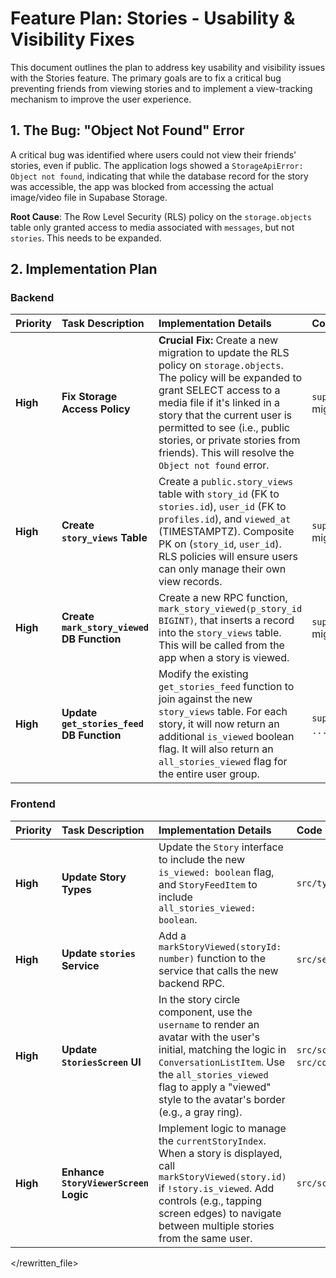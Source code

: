 # Feature Plan: Stories - Usability & Visibility Fixes

This document outlines the plan to address key usability and visibility issues
with the Stories feature. The primary goals are to fix a critical bug preventing
friends from viewing stories and to implement a view-tracking mechanism to
improve the user experience.

## 1. The Bug: "Object Not Found" Error

A critical bug was identified where users could not view their friends' stories,
even if public. The application logs showed a
`StorageApiError: Object not found`, indicating that while the database record
for the story was accessible, the app was blocked from accessing the actual
image/video file in Supabase Storage.

**Root Cause**: The Row Level Security (RLS) policy on the `storage.objects`
table only granted access to media associated with `messages`, but not
`stories`. This needs to be expanded.

## 2. Implementation Plan

### Backend

| Priority | Task Description                           | Implementation Details                                                                                                                                                                                                                                                                                                                 | Code Pointers (Proposed)                                        | Dependencies        | Status  |
| :------- | :----------------------------------------- | :------------------------------------------------------------------------------------------------------------------------------------------------------------------------------------------------------------------------------------------------------------------------------------------------------------------------------------- | :-------------------------------------------------------------- | :------------------ | :------ |
| **High** | **Fix Storage Access Policy**              | **Crucial Fix:** Create a new migration to update the RLS policy on `storage.objects`. The policy will be expanded to grant SELECT access to a media file if it's linked in a story that the current user is permitted to see (i.e., public stories, or private stories from friends). This will resolve the `Object not found` error. | `supabase/migrations/` (new migration file)                     | `stories` table     | ☐ To Do |
| **High** | **Create `story_views` Table**             | Create a `public.story_views` table with `story_id` (FK to `stories.id`), `user_id` (FK to `profiles.id`), and `viewed_at` (TIMESTAMPTZ). Composite PK on (`story_id`, `user_id`). RLS policies will ensure users can only manage their own view records.                                                                              | `supabase/migrations/` (new migration file)                     | `stories` table     | ☐ To Do |
| **High** | **Create `mark_story_viewed` DB Function** | Create a new RPC function, `mark_story_viewed(p_story_id BIGINT)`, that inserts a record into the `story_views` table. This will be called from the app when a story is viewed.                                                                                                                                                        | `supabase/migrations/` (new migration file)                     | `story_views` table | ☐ To Do |
| **High** | **Update `get_stories_feed` DB Function**  | Modify the existing `get_stories_feed` function to join against the new `story_views` table. For each story, it will now return an additional `is_viewed` boolean flag. It will also return an `all_stories_viewed` flag for the entire user group.                                                                                    | `supabase/migrations/` (modify `..._add_stories_functions.sql`) | `story_views` table | ☐ To Do |

### Frontend

| Priority | Task Description                      | Implementation Details                                                                                                                                                                                                                               | Code Pointers (Proposed)                                                     | Dependencies      | Status  |
| :------- | :------------------------------------ | :--------------------------------------------------------------------------------------------------------------------------------------------------------------------------------------------------------------------------------------------------- | :--------------------------------------------------------------------------- | :---------------- | :------ |
| **High** | **Update Story Types**                | Update the `Story` interface to include the new `is_viewed: boolean` flag, and `StoryFeedItem` to include `all_stories_viewed: boolean`.                                                                                                             | `src/types/stories.ts`                                                       | Backend Changes   | ☐ To Do |
| **High** | **Update `stories` Service**          | Add a `markStoryViewed(storyId: number)` function to the service that calls the new backend RPC.                                                                                                                                                     | `src/services/stories.ts`                                                    | Backend RPC       | ☐ To Do |
| **High** | **Update `StoriesScreen` UI**         | In the story circle component, use the `username` to render an avatar with the user's initial, matching the logic in `ConversationListItem`. Use the `all_stories_viewed` flag to apply a "viewed" style to the avatar's border (e.g., a gray ring). | `src/screens/StoriesScreen/index.tsx`, `src/components/Avatar/` (or similar) | Updated Types     | ☐ To Do |
| **High** | **Enhance `StoryViewerScreen` Logic** | Implement logic to manage the `currentStoryIndex`. When a story is displayed, call `markStoryViewed(story.id)` if `!story.is_viewed`. Add controls (e.g., tapping screen edges) to navigate between multiple stories from the same user.             | `src/screens/StoryViewerScreen/index.tsx`                                    | `stories` Service | ☐ To Do |

</rewritten_file>
